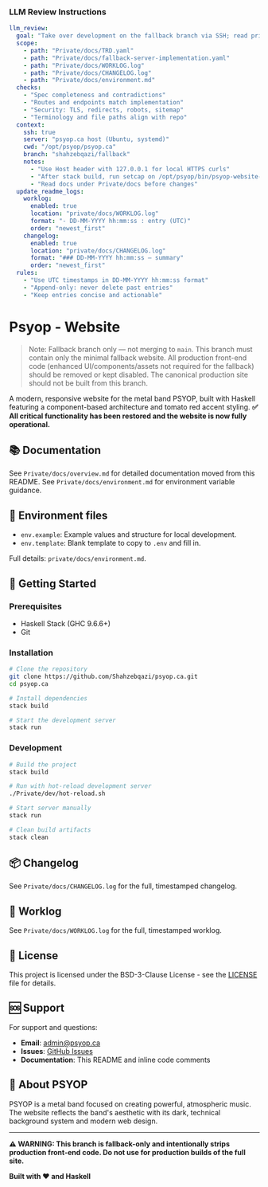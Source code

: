 ### LLM Review Instructions
```yaml
llm_review:
  goal: "Take over development on the fallback branch via SSH; read private/docs and continue tests/deploy"
  scope:
    - path: "Private/docs/TRD.yaml"
    - path: "Private/docs/fallback-server-implementation.yaml"
    - path: "Private/docs/WORKLOG.log"
    - path: "Private/docs/CHANGELOG.log"
    - path: "Private/docs/environment.md"
  checks:
    - "Spec completeness and contradictions"
    - "Routes and endpoints match implementation"
    - "Security: TLS, redirects, robots, sitemap"
    - "Terminology and file paths align with repo"
  context:
    ssh: true
    server: "psyop.ca host (Ubuntu, systemd)"
    cwd: "/opt/psyop/psyop.ca"
    branch: "shahzebqazi/fallback"
    notes:
      - "Use Host header with 127.0.0.1 for local HTTPS curls"
      - "After stack build, run setcap on /opt/psyop/bin/psyop-website-exe"
      - "Read docs under Private/docs before changes"
  update_readme_logs:
    worklog:
      enabled: true
      location: "private/docs/WORKLOG.log"
      format: "- DD-MM-YYYY hh:mm:ss : entry (UTC)"
      order: "newest_first"
    changelog:
      enabled: true
      location: "private/docs/CHANGELOG.log"
      format: "### DD-MM-YYYY hh:mm:ss — summary"
      order: "newest_first"
  rules:
    - "Use UTC timestamps in DD-MM-YYYY hh:mm:ss format"
    - "Append-only: never delete past entries"
    - "Keep entries concise and actionable"
```

# Psyop - Website

> Note: Fallback branch only — not merging to `main`. This branch must contain only the minimal fallback website. All production front-end code (enhanced UI/components/assets not required for the fallback) should be removed or kept disabled. The canonical production site should not be built from this branch.

A modern, responsive website for the metal band PSYOP, built with Haskell featuring a component-based architecture and tomato red accent styling. **✅ All critical functionality has been restored and the website is now fully operational.**

## 📚 Documentation
See `Private/docs/overview.md` for detailed documentation moved from this README.
See `Private/docs/environment.md` for environment variable guidance.

## 🔧 Environment files

- `env.example`: Example values and structure for local development.
- `env.template`: Blank template to copy to `.env` and fill in.

Full details: `private/docs/environment.md`.

## 🚀 Getting Started

### Prerequisites
- Haskell Stack (GHC 9.6.6+)
- Git

### Installation
```bash
# Clone the repository
git clone https://github.com/Shahzebqazi/psyop.ca.git
cd psyop.ca

# Install dependencies
stack build

# Start the development server
stack run
```

### Development
```bash
# Build the project
stack build

# Run with hot-reload development server
./Private/dev/hot-reload.sh

# Start server manually
stack run

# Clean build artifacts
stack clean
```

## 📦 Changelog

See `Private/docs/CHANGELOG.log` for the full, timestamped changelog.

## 🧰 Worklog

See `Private/docs/WORKLOG.log` for the full, timestamped worklog.

## 📄 License

This project is licensed under the BSD-3-Clause License - see the [LICENSE](LICENSE) file for details.

## 🆘 Support

For support and questions:
- **Email**: admin@psyop.ca
- **Issues**: [GitHub Issues](https://github.com/Shahzebqazi/psyop.ca/issues)
- **Documentation**: This README and inline code comments

## 🎵 About PSYOP

PSYOP is a metal band focused on creating powerful, atmospheric music. The website reflects the band's aesthetic with its dark, technical background system and modern web design.

---

**⚠️ WARNING: This branch is fallback-only and intentionally strips production front-end code. Do not use for production builds of the full site.**

**Built with ❤️ and Haskell**
